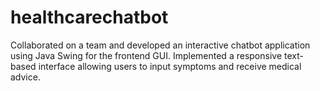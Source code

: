 # healthcarechatbot
Collaborated on a team and developed an interactive chatbot application using Java Swing for the frontend GUI.
Implemented a responsive text-based interface allowing users to input symptoms and receive medical advice.
